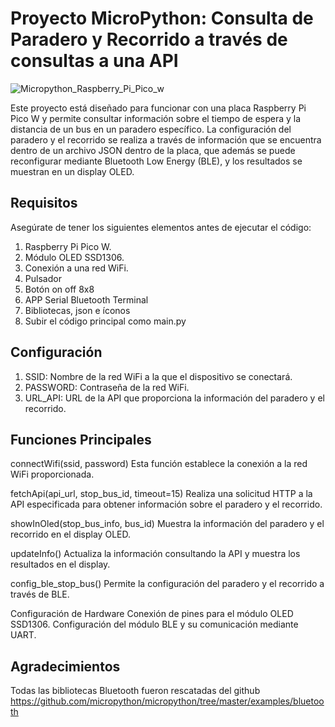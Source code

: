 # Proyecto MicroPython: Consulta de Paradero y Recorrido a través de consultas a una API

![Micropython_Raspberry_Pi_Pico_w](https://img.shields.io/badge/Raspberry%20Pi%20Pico%20W-Micropython%20Compatible-brightgreen)

Este proyecto está diseñado para funcionar con una placa Raspberry Pi Pico W y permite consultar información sobre el tiempo de espera y la distancia de un bus en un paradero específico. La configuración del paradero y el recorrido se realiza a través de información que se encuentra dentro de un archivo JSON dentro de la placa, que además se puede reconfigurar mediante Bluetooth Low Energy (BLE), y los resultados se muestran en un display OLED.

## Requisitos
Asegúrate de tener los siguientes elementos antes de ejecutar el código:

1. Raspberry Pi Pico W.
2. Módulo OLED SSD1306.
3. Conexión a una red WiFi.
4. Pulsador
5. Botón on off 8x8
6. APP Serial Bluetooth Terminal
7. Bibliotecas, json e íconos
8. Subir el código principal como main.py
   
## Configuración

1. SSID: Nombre de la red WiFi a la que el dispositivo se conectará.
2. PASSWORD: Contraseña de la red WiFi.
3. URL_API: URL de la API que proporciona la información del paradero y el recorrido.

## Funciones Principales

connectWifi(ssid, password)
Esta función establece la conexión a la red WiFi proporcionada.

fetchApi(api_url, stop_bus_id, timeout=15)
Realiza una solicitud HTTP a la API especificada para obtener información sobre el paradero y el recorrido.

showInOled(stop_bus_info, bus_id)
Muestra la información del paradero y el recorrido en el display OLED.

updateInfo()
Actualiza la información consultando la API y muestra los resultados en el display.

config_ble_stop_bus()
Permite la configuración del paradero y el recorrido a través de BLE.

Configuración de Hardware
Conexión de pines para el módulo OLED SSD1306.
Configuración del módulo BLE y su comunicación mediante UART.

## Agradecimientos

Todas las bibliotecas Bluetooth fueron rescatadas del github https://github.com/micropython/micropython/tree/master/examples/bluetooth
